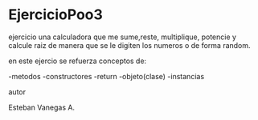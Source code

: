 # EjercicioPoo3

ejercicio una calculadora que me sume,reste, multiplique, potencie y calcule raiz de manera que se le digiten los numeros o de forma random.

en este ejercio se refuerza conceptos de:

-metodos
-constructores
-return
-objeto(clase)
-instancias

autor

Esteban Vanegas A.
